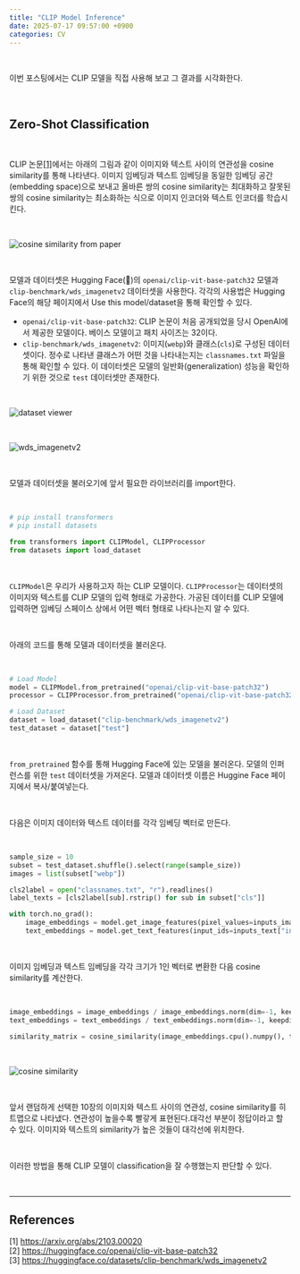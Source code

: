 ```yaml
---
title: "CLIP Model Inference"
date: 2025-07-17 09:57:00 +0900
categories: CV
---
```


&nbsp;

이번 포스팅에서는 CLIP 모델을 직접 사용해 보고 그 결과를 시각화한다.

<br>

## Zero-Shot Classification

<br>

CLIP 논문[[1]](https://arxiv.org/abs/2103.00020)에서는 아래의 그림과 같이 이미지와 텍스트 사이의 연관성을 cosine similarity를 통해 나타낸다. 이미지 임베딩과 텍스트 임베딩을 동일한 임베딩 공간(embedding space)으로 보내고 올바른 쌍의 cosine similarity는 최대화하고 잘못된 쌍의 cosine similarity는 최소화하는 식으로 이미지 인코더와 텍스트 인코더를 학습시킨다.

<br>

![cosine similarity from paper](/assets/img/2025-07-17/cosine_similarity_from_paper.png)

<br>

모델과 데이터셋은 Hugging Face(🤗)의 `openai/clip-vit-base-patch32` 모델과 `clip-benchmark/wds_imagenetv2` 데이터셋을 사용한다. 각각의 사용법은 Hugging Face의 해당 페이지에서 Use this model/dataset을 통해 확인할 수 있다.
* `openai/clip-vit-base-patch32`: CLIP 논문이 처음 공개되었을 당시 OpenAI에서 제공한 모델이다. 베이스 모델이고 패치 사이즈는 32이다.
* `clip-benchmark/wds_imagenetv2`: 이미지(`webp`)와 클래스(`cls`)로 구성된 데이터 셋이다. 정수로 나타낸 클래스가 어떤 것을 나타내는지는 `classnames.txt` 파일을 통해 확인할 수 있다. 이 데이터셋은 모델의 일반화(generalization) 성능을 확인하기 위한 것으로 `test` 데이터셋만 존재한다.

<br>

![dataset viewer](/assets/img/2025-07-17/dataset_viewer.png)

<br>

![wds_imagenetv2](/assets/img/2025-07-17/wds_imagenetv2.png)

<br>

모델과 데이터셋을 불러오기에 앞서 필요한 라이브러리를 import한다.

<br>

```python
# pip install transformers
# pip install datasets

from transformers import CLIPModel, CLIPProcessor
from datasets import load_dataset
```

<br>

`CLIPModel`은 우리가 사용하고자 하는 CLIP 모델이다. `CLIPProcessor`는 데이터셋의 이미지와 텍스트를 CLIP 모델의 입력 형태로 가공한다. 가공된 데이터를 CLIP 모델에 입력하면 임베딩 스페이스 상에서 어떤 벡터 형태로 나타나는지 알 수 있다.

<br>

아래의 코드를 통해 모델과 데이터셋을 불러온다.

<br>

```python
# Load Model
model = CLIPModel.from_pretrained("openai/clip-vit-base-patch32")
processor = CLIPProcessor.from_pretrained("openai/clip-vit-base-patch32")

# Load Dataset
dataset = load_dataset("clip-benchmark/wds_imagenetv2")
test_dataset = dataset["test"]
```

<br>

`from_pretrained` 함수를 통해 Hugging Face에 있는 모델을 불러온다. 모델의 인퍼런스를 위한 `test` 데이터셋을 가져온다. 모델과 데이터셋 이름은 Huggine Face 페이지에서 복사/붙여넣는다.

<br>

다음은 이미지 데이터와 텍스트 데이터를 각각 임베딩 벡터로 만든다.

<br>

```python
sample_size = 10
subset = test_dataset.shuffle().select(range(sample_size))
images = list(subset["webp"])

cls2label = open("classnames.txt", "r").readlines()
label_texts = [cls2label[sub].rstrip() for sub in subset["cls"]]

with torch.no_grad():
    image_embeddings = model.get_image_features(pixel_values=inputs_image["pixel_values"])
    text_embeddings = model.get_text_features(input_ids=inputs_text["input_ids"], attention_mask=inputs_text["attention_mask"])
```

<br>

이미지 임베딩과 텍스트 임베딩을 각각 크기가 1인 벡터로 변환한 다음 cosine similarity를 계산한다.

<br>

```python
image_embeddings = image_embeddings / image_embeddings.norm(dim=-1, keepdim=True)
text_embeddings = text_embeddings / text_embeddings.norm(dim=-1, keepdim=True)

similarity_matrix = cosine_similarity(image_embeddings.cpu().numpy(), text_embeddings.cpu().numpy())
```

<br>

![cosine similarity](/assets/img/2025-07-17/cosine_similarity.png)

<br>

앞서 랜덤하게 선택한 10장의 이미지와 텍스트 사이의 연관성, cosine similarity를 히트맵으로 나타냈다. 연관성이 높을수록 빨갛게 표현된다.대각선 부분이 정답이라고 할 수 있다. 이미지와 텍스트의 similarity가 높은 것들이 대각선에 위치한다.

<br>

이러한 방법을 통해 CLIP 모델이 classification을 잘 수행했는지 판단할 수 있다.


<br>

---

## References

[1] <https://arxiv.org/abs/2103.00020>  
[2] <https://huggingface.co/openai/clip-vit-base-patch32>  
[3] <https://huggingface.co/datasets/clip-benchmark/wds_imagenetv2>  

&nbsp;